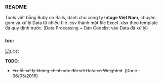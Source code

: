 ### README

Tools viết bằng Ruby on Rails, dành cho công ty **Intage Việt Nam**, chuyên gom và xử lý Data từ nhiều file .csv thành một file Excel .xlsx theo template đã quy định trước. (Data Processing + Dán Codelist vào Data đã xử lý)

### loc:

![LOC](http://i.imgur.com/n7I16ed.png)

**TODO**:

- ~~Fix lỗi xử lý không chính xác đối với Data có Weighted~~. [Done - 06/05/2016]
